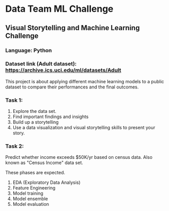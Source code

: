 # Data Team ML Challenge

## Visual Storytelling and Machine Learning Challenge

### Language: Python

### Dataset link (Adult dataset): https://archive.ics.uci.edu/ml/datasets/Adult

This project is about applying different machine learning models to a public dataset to compare their performances and the final outcomes.

### Task 1:

1. Explore the data set.
2. Find important findings and insights
3. Build up a storytelling
4. Use a data visualization and visual storytelling skills to present your story.

### Task 2:

Predict whether income exceeds $50K/yr based on census data. Also known as "Census Income" data set.

These phases are expected.

1. EDA (Exploratory Data Analysis)
2. Feature Engineering
3. Model training
4. Model ensemble
5. Model evaluation
